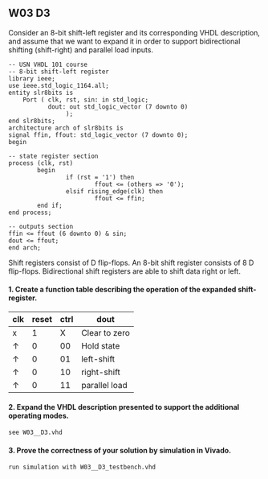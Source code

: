 ## W03 D3

Consider an 8-bit shift-left register and its corresponding VHDL description, and assume that we want to expand it in order to support bidirectional shifting (shift-right) and parallel load inputs.


```
-- USN VHDL 101 course
-- 8-bit shift-left register
library ieee;
use ieee.std_logic_1164.all;
entity slr8bits is
    Port ( clk, rst, sin: in std_logic;
           dout: out std_logic_vector (7 downto 0)
                );
end slr8bits;
architecture arch of slr8bits is
signal ffin, ffout: std_logic_vector (7 downto 0);
begin

-- state register section
process (clk, rst)
        begin
                if (rst = '1') then
                        ffout <= (others => '0');
                elsif rising_edge(clk) then
                        ffout <= ffin;
        end if;
end process;

-- outputs section
ffin <= ffout (6 downto 0) & sin;
dout <= ffout;
end arch;
```


Shift registers consist of D flip-flops. An 8-bit shift register consists of 8 D flip-flops. Bidirectional shift registers are able to shift data right or left.


#### 1.	Create a function table describing the operation of the expanded shift-register.


clk    |reset  | ctrl | dout 
------ |------ |----  |-----
x      |1      | X    | Clear to zero
↑      |0      | 00   | Hold state
↑      |0      | 01   | left-shift
↑      |0      | 10   | right-shift
↑      |0      | 11   | parallel load



#### 2.	Expand the VHDL description presented to support the additional operating modes.

```
see W03__D3.vhd
```


#### 3.	Prove the correctness of your solution by simulation in Vivado.
```
run simulation with W03__D3_testbench.vhd
```

